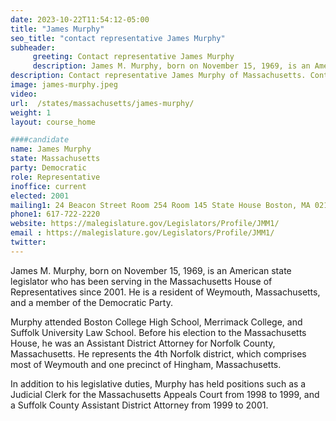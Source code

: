 ```yaml
---
date: 2023-10-22T11:54:12-05:00
title: "James Murphy"
seo_title: "contact representative James Murphy"
subheader:
     greeting: Contact representative James Murphy
     description: James M. Murphy, born on November 15, 1969, is an American state legislator who has been serving in the Massachusetts House of Representatives since 2001. He is a resident of Weymouth, Massachusetts, and a member of the Democratic Party.
description: Contact representative James Murphy of Massachusetts. Contact information for James Murphy includes email address, phone number, and mailing address.
image: james-murphy.jpeg
video:
url:  /states/massachusetts/james-murphy/
weight: 1
layout: course_home

####candidate
name: James Murphy
state: Massachusetts
party: Democratic
role: Representative
inoffice: current
elected: 2001
mailing1: 24 Beacon Street Room 254 Room 145 State House Boston, MA 02133
phone1: 617-722-2220
website: https://malegislature.gov/Legislators/Profile/JMM1/
email : https://malegislature.gov/Legislators/Profile/JMM1/
twitter:
---
```


James M. Murphy, born on November 15, 1969, is an American state legislator who has been serving in the Massachusetts House of Representatives since 2001. He is a resident of Weymouth, Massachusetts, and a member of the Democratic Party.

Murphy attended Boston College High School, Merrimack College, and Suffolk University Law School. Before his election to the Massachusetts House, he was an Assistant District Attorney for Norfolk County, Massachusetts. He represents the 4th Norfolk district, which comprises most of Weymouth and one precinct of Hingham, Massachusetts.

In addition to his legislative duties, Murphy has held positions such as a Judicial Clerk for the Massachusetts Appeals Court from 1998 to 1999, and a Suffolk County Assistant District Attorney from 1999 to 2001.
